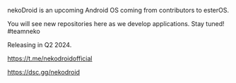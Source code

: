 nekoDroid is an upcoming Android OS coming from contributors to esterOS.

You will see new repositories here as we develop applications. Stay tuned! #teamneko

Releasing in Q2 2024.

https://t.me/nekodroidofficial

https://dsc.gg/nekodroid

